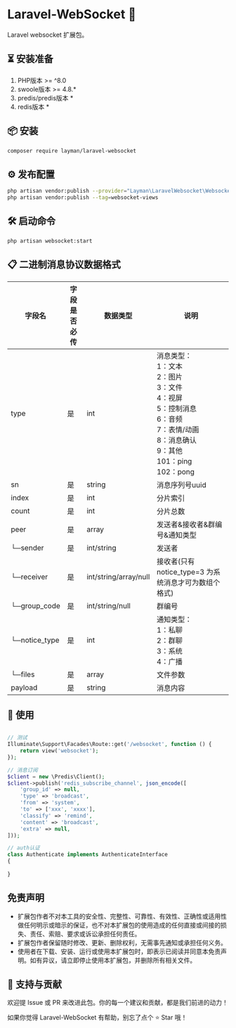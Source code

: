 # Laravel-WebSocket 🔐

Laravel websocket 扩展包。

## ⏳ 安装准备

1. PHP版本 >= ^8.0
2. swoole版本 >= 4.8.*
3. predis/predis版本 *
4. redis版本 *

## 📦 安装

```bash
composer require layman/laravel-websocket
```

## ⚙️ 发布配置

```bash
php artisan vendor:publish --provider="Layman\LaravelWebsocket\WebsocketServiceProvider" --tag=websocket-config
php artisan vendor:publish --tag=websocket-views
```

## 🛠️ 启动命令

```bash
php artisan websocket:start
```

## 📋 二进制消息协议数据格式

| 字段名           | 字段是否必传 | 数据类型                 | 说明                                                                                                           |
|---------------|--------|----------------------|--------------------------------------------------------------------------------------------------------------|
| type          | 是      | int                  | 消息类型：<br>1：文本<br>2：图片<br>3：文件<br>4：视屏<br>5：控制消息<br>6：音频<br>7：表情/动画<br>8：消息确认<br>9：其他<br>101：ping<br>102：pong |
| sn            | 是      | string               | 消息序列号uuid                                                                                                    |
| index         | 是      | int                  | 分片索引                                                                                                         |
| count         | 是      | int                  | 分片总数                                                                                                         |
| peer          | 是      | array                | 发送者&接收者&群编号&通知类型                                                                                             |
| └─sender      | 是      | int/string           | 发送者                                                                                                          |
| └─receiver    | 是      | int/string/array/null | 接收者(只有notice_type=3 为系统消息才可为数组个格式)                                                                           |
| └─group_code  | 是      | int/string/null      | 群编号                                                                                                          |
| └─notice_type | 是      | int                  | 通知类型：<br>1：私聊<br>2：群聊<br>3：系统<br>4：广播<br>                                                                    |
| └─files       | 是      | array            | 文件参数                                                                                                         |
| payload       | 是      | string               | 消息内容                                                                                                         |

## 🚀 使用

```php

// 测试
Illuminate\Support\Facades\Route::get('/websocket', function () {
    return view('websocket');
});

// 消息订阅
$client = new \Predis\Client();
$client->publish('redis_subscribe_channel', json_encode([
    'group_id' => null,
    'type' => 'broadcast',
    'from' => 'system',
    'to' => ['xxx', 'xxxx'],
    'classify' => 'remind',
    'content' => 'broadcast',
    'extra' => null,
]));

// auth认证
class Authenticate implements AuthenticateInterface
{
    
}
```

## 免责声明

- 扩展包作者不对本工具的安全性、完整性、可靠性、有效性、正确性或适用性做任何明示或暗示的保证，也不对本扩展包的使用造成的任何直接或间接的损失、责任、索赔、要求或诉讼承担任何责任。
- 扩展包作者保留随时修改、更新、删除权利，无需事先通知或承担任何义务。
- 使用者在下载、安装、运行或使用本扩展包时，即表示已阅读并同意本免责声明。如有异议，请立即停止使用本扩展包，并删除所有相关文件。

## 🙌 支持与贡献

欢迎提 Issue 或 PR 来改进此包。你的每一个建议和贡献，都是我们前进的动力！

如果你觉得 Laravel-WebSocket 有帮助，别忘了点个 ⭐ Star 哦！

